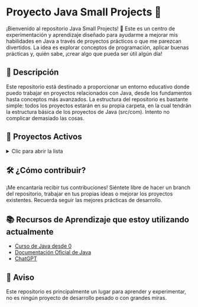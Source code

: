 # Proyecto Java Small Projects 🚀

¡Bienvenido al repositorio Java Small Projects! 🌟 Este es un centro de experimentación y aprendizaje diseñado para ayudarme a mejorar mis habilidades en Java a través de proyectos prácticos o que me parezcan divertidos. La idea es explorar conceptos de programación, aplicar buenas prácticas y, quién sabe, ¡crear algo que pueda ser útil algún día!

## 📘 Descripción
Este repositorio está destinado a proporcionar un entorno educativo donde puedo trabajar en proyectos relacionados con Java, desde los fundamentos hasta conceptos más avanzados. La estructura del repositorio es bastante simple: todos los proyectos estarán en su propia carpeta, en la cual tendrán la estructura básica de los proyectos de Java (src/com). Intento no complicar demasiado las cosas.

## 🚀 Proyectos Activos

<details>
<summary>Clic para abrir la lista</summary>

### **[Console Custom Print](consoleCustomPrint/)**
  - Descripción: Más que un "programa", es una librería para poder imprimir de manera sencilla cosas en la terminal usando colores, negrita, subrayados y demás. También tiene una función para imprimir excepciones de una manera más legible y colorida.
  - Estado:
  ```diff
  + Terminado
  ```

### **[File Creator](fileCreator/)**
  - Descripción: Un programa el cual crea archivos en base a la cantidad que el usuario indique, además del formato y el directorio. Si es un archivo de extensión PSeInt (.psc) o Java (.java), rellena automáticamente el archivo con la sintáxis básica del lenguaje (además, acepta recibir el package name como parametro).
  - Estado:
  ```diff
  + Terminado
  ```

### **[File Duplicator](fileDuplicator/)**
  - Descripción: Simplemente duplica cualquier archivo que se le indique, la cantidad de veces que se le indique.
  - Estado:
  ```diff
  + Terminado
  ```

### **[Material GUI](materialGUI/)**
  - Descripción: Un gestor de ventanas que siga la misma estética de Material Design usando Swing, y que sea fácilmente implementable en futuros proyectos
  - Estado:
  ```diff
  - En Pausa
  ```

### **[Palindrome Checker](palindromeChecker/)**
  - Descripción: Un programa de CLI muy sencillo para aprender a invertir Strings usando arrays o stacks.
  - Estado:
  ```diff
  + Terminado
  ```

### **[Terminal Clock](terminalClock/)**
  - Descripción: Muestra un reloj digital en tiempo real en CLI junto con la hora horaria del sistema. En sistemas UNIX, implementa una clase (`UNIXCLIPrettifier`) que aprovecha los comandos `figlet`y `toilet` para imprimir el texto en grande y colorido.
  - Estado:
  ```diff
  + Terminado
  ```

### **[Zoo Game Emulator](zooGameEmulator/)**
  - Descripción: Un juego sencillo, visita el zoológico de la Ciudad Sierra. Un proyecto enfocado para practicar tipos enumerados y POO a todo gas.
  - Estado:
  ```diff
  ! En Proceso
  ```

</details>



## 🛠️ ¿Cómo contribuir?
¡Me encantaría recibir tus contribuciones! Siéntete libre de hacer un branch del repositorio, trabajar en tus propias ideas o mejorar los proyectos existentes. Recuerda seguir las mejores prácticas de desarrollo.

## 📚 Recursos de Aprendizaje que estoy utilizando actualmente
- [Curso de Java desde 0](https://www.youtube.com/playlist?list=PLU8oAlHdN5BktAXdEVCLUYzvDyqRQJ2lk)
- [Documentación Oficial de Java](https://docs.oracle.com/en/java/)
- [ChatGPT](https://chat.openai.com/)

## 📌 Aviso
Este repositorio es principalmente un lugar para aprender y experimentar, no es ningún proyecto de desarrollo pesado o con grandes miras.
